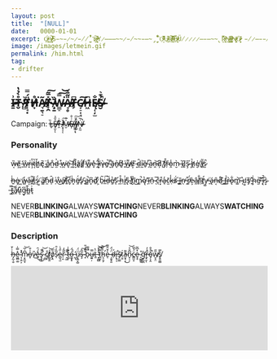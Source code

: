 ```yaml
---
layout: post
title:  "[NULL]"
date:   0000-01-01
excerpt: Ç̸̴̴̵̵̵̷̴̸̷̩̣̘͔̟̈́A̶̵̴̸̴̸̸̵̷̷̴̴̹̬̝͉̮̳̍͛͠S̵̴̵̷̴̷̵̸̸̫̮̀̓̉̚T̷̷̶̸̷̶͖̗͠ ̷̶̷̸̴̸̶̸̶̨̭͉̙͊ͅY̷̶̶̶̴̴̷̵̸̴̴̵̶̴̡̧̠̞̮̏̔̊̌̎͘Ọ̴̷̶̶̵̴̶̵̶̵̮̓̅͌͂̚U̴̶̵̷̷̷̸͉̒̚͜R̸̸̷̸̴̸̷̸̷̴̶̴̷̛͔̼̱͔̎͛͒́͠ ̴̶̷̵̵̷̷̴̷̴̴̵̶̟̦̜͔̽̓̅̄̎̓B̴̷̵̵̴̷̸̶̴̸̵̷̷̠̙͔̣͉̓̄̏̈́ͅÜ̸̷̷̷̷̶̵̶̴̴̢̮̈́̅̀R̵̶̸̶̵̵̴̸̴̵̭̖͎̎̒̆ͅṊ̴̷̶̷̸̷̴̷̴̶̖͚̳̂͗ͅI̸̷̶̵̷̴̵̴̸̷̵͚̥̭͎͛͑̅͑N̶̵̸̵̴̸̷̶̡͈͖͖͐G̶̸̴̷̴̷̴̷̴̸̵̵̮͈̻̦̓̄̽ͅͅ ̵̸̷̶̵̵̸̴̷̫̖̬̈́̆̚G̶̶̷̴̸̸̸̵̩̤͕͉̃A̵̸̶̴̶̷̴̵̖͙͉̎̕Ź̷̴̶̴̵̴̶̶̶̶̶̡̝̗̥͂́͘E̶̸̶̷̸̵̶̸̵̡̱̗̙̰͆ ̸̸̶̵̷̴̶̴̵̵̶̣̮̻̗̹̒̓͑U̷̸̶̷̴̶̶̶̷̵̷̱̻͕͉̦̹̓͆P̸̵̴̴̸̷̵̷̯̼͊̾̚O̴̴̵̸̶̷̷̸̸̵͔͇͙̊̇̕͘N̶̸̸̶̴̶̶̶̸̴̸̵͓̠̭̽̓̂̕̚͜ ̷̸̶̵̴̷̴̸̸̶̸̵̸̧͍͉͈͛̒̏̓̀͜O̵̸̷̴̴̸̵̷̶̴̵̶̷̖̮͉͎͎̮̊̑̅͝U̵̶̷̶̸̴̸̶̴̶̧̜̬̹̤̍͜R̶̸̸̴̶̷̸̷̼͚̺͐̈ ̴̶̶̵̵̷̵̸̸̬̋̄̉͑̇S̶̸̸̶̸̷̵̶̶̷̴̷͔̪͊̌͗͒̍̑ͅṒ̶̸̴̶̵̶̵̵̴̶̸̷̵̭̩̜̈́̑̒ͅͅU̴̴̷̵̴̵̵̵̴̶̖͚̪̜̐͌́L̶̷̷̵̵̷̵̶̴̷̴̴̷̝̲̝͔̈̀̔̍͘͠S̷̴̷̸̶̷̴̵̷̵̵̸̛͉̺͎͇͙̺̊͂
image: /images/letmein.gif
permalink: /him.html
tag:
- drifter 
---
```


## I̷̶̴̶̷̱͗T̴̶̷̴̴̶̵̷̬̊̀̉̔ ̷̸̵̵̷̷̻̓͛Ṭ̵̴̷̷̸̷̵̸̘͙̈́̿H̷̶̸̵̸̴̟̊͘Ã̶̴̸̴̶̴̷̶͉̱͉̠T̷̵̵̸̶̸̷̶̸̞̯̽̅͂͠ ̴̶̷̷̷̸̵̧̱̄̏W̴̴̴̴̵̶̵̷̵͇̠̿͘͠͝A̷̶̵̴̸̶̴̴̷̘̥̎̃̄̀T̸̵̴̶̴̗͆C̸̵̶̷̵̷̶̵͕̠͎̘͠H̶̴̴̶̷͖͆Ę̴̷̶̵̵̴̷̸̶̜̦̫̐̕S̶̸̴̴̵̷̸̶̮̉͊͛̚

Campaign: L̴̵̶̷̴̬̏Ê̸̸̶̵̸̶̶̵̷̵͓̫̋̉ͅͅT̴̴̷̴̴̷̯͊̇ ̷̷̴̸̶̸̶̷̷̵͙̝͔̓̌͠ͅM̴̶̸̴̵̷̮̍̊E̷̷̸̶̸̴̴͎͑͗̐ ̵̶̶̷̸̵̷̸̵̵͖͚͔̘̈́͗͠Ȋ̷̸̷̸̵̶̷̘̺̓Ṇ̶̴̸̴̴̴̸̷̷̯̰͗̃̚

### Personality

w̶͔̏ĕ̸͖ ̵̛̱ŵ̴̲r̶͓͑i̴̧̊t̶͔̔ȟ̸̺ę̸̄ ̷̻̈a̷͍̾n̵̰̐d̷̫͐ ̶̖͒w̷̪͘ë̷̢ ̷̪͝f̵̞́l̷̮̽â̷͈ḯ̸̟l̸̛̗ ̵̩̕w̵̳͌e̶̞̽ ̶̯̂l̶͔̐i̷͎͂v̶̟̀e̸̱̚ ̶̮͌ā̶̡n̸̢͐d̸͈̏ ̶͍̍w̸̺͌é̷͙ ̵̝̃d̴̼̑ḭ̴̉ȅ̸̖ ̶̗̅a̷̮͛ṋ̶͝d̸̦̈ ̸̰̄f̸̹͒ŕ̴̦o̵̯̾m̵̮̀ ̶͛ͅu̸͚͆ş̴̋ ̶͎́h̸̼͛e̸̮̍ ̸̩̇i̸̻͂s̷̮̚

h̶͍̍ė̴͓ ̷͖̃w̶̻̒a̴͔̋i̸̪͂t̵͈̆s̴̝̈́ ̸͇̇a̸̳͝n̴̯̍d̵̩̑ ̴̹͑w̷̐͜a̸̟͠t̶͍͝ć̵̬h̷͓̍ë̸̯́s̸̨̔ ̵̟̇a̵̳̚n̴͓͆ḏ̸́ ̷͕͒b̷̠͂i̶̲͠d̶̜̀e̸͈̔s̷͂ͅ ̷̼́h̵̤̊i̸̫̍s̵̢̎ ̸̱̾t̸̮͆ī̴͜m̷̳̚ę̸̔ ̴̗̓ĭ̵̤ň̵̠ ̷̅ͅc̵̖̐r̶͙͒a̵̘̒c̴̫̄ḳ̶̾s̷̬̈́ ̶̻́ĩ̶̪n̷̖̕ ̵̭͒r̸̯̈́ė̶͕â̷̼l̸̗̐ĩ̴̦t̸̛̠y̵̺̕ ̶̱̈á̵̢n̶͔̑d̸̊͜ ̶̻̏f̴̳͐r̴̙̀o̶̢͋m̵͇͝ ̷̍ͅu̸͇̓s̸̡̃ ̴͍̌ḩ̴͑e̸̫͝ ̶̦͝į̷̚s̴͙̀ ̶͖̿t̵̻͝a̸̭͂ů̷͎g̵̞͆h̴̳͊t̵̘͗

NEVER**BLINKING**ALWAYS**WATCHING**NEVER**BLINKING**ALWAYS**WATCHING**NEVER**BLINKING**ALWAYS**WATCHING**


### Description

h̶̡̰͔̮͗̍̄e̴͖̻͚̽̿̍ ̴̖̜͍͕̓̽̕m̷͔̭̼̘͆̍̅͝o̵̞̍̇̐v̵̎͜e̶̯̽́̑͜͜s̷̟͓̠̍̊̚ ̷̜̻̉̀͝c̸͕͒ͅl̸͚̮͈̇͘͝ǫ̸̭͛̅s̷̹̅̏͑̑ė̴̺͉̫̋̉̇r̷̜̯͂͂̓ ̴̯͖̂̂t̷̛͖̣̄̾͑o̶͚͓̟͑̈́ ̵̛̺̀̀ͅú̴͙͚͙̺̈́͘ş̵̅̂͠ ̷͓͒͊̓̎b̴̖̅̿̚u̶̼͍̦̿ẗ̶͈̔ ̵͓͚̺̔̓̽͝t̷̪̯̜̃̏͝h̵̨̛̠̱̗̅͌͝e̶̓̌̎͌ͅ ̶̧̮̥͈̈́̈́ḍ̴́į̶̛̥͔s̴̡̤͇̃t̷͇́̕a̴̮̟͔͌͜n̷̟̹̹͆̐͐͝c̵̳̫̝̈́̆̅ė̷̞̥̽͆͂ ̷̨̺̳͍̊g̵̛̞̺̪̑ṟ̶̟̮̋̽̓ͅǒ̵̡͕̭̊̐̚w̸̮̝̤̋̋s̸̢͍̼̻̿


<iframe width="100%" height="166" scrolling="no" frameborder="no" allow="autoplay" src="https://w.soundcloud.com/player/?url=https%3A//api.soundcloud.com/tracks/82499147&color=%23220705&auto_play=false&hide_related=false&show_comments=true&show_user=true&show_reposts=false&show_teaser=true%22%3E</iframe><div style="font-size: 10px; color: #cccccc;line-break: anywhere;word-break: normal;overflow: hidden;white-space: nowrap;text-overflow: ellipsis; font-family: Interstate,Lucida Grande,Lucida Sans Unicode,Lucida Sans,Garuda,Verdana,Tahoma,sans-serif;font-weight: 100;"><a href="https://soundcloud.com/katashi-san" title="Katashi San" target="_blank" style="color: #cccccc; text-decoration: none;">Katashi San</a> · <a href="https://soundcloud.com/katashi-san/bleach-ost-on-the-precipice-of" title="Bleach OST On the Precipice of Defeat" target="_blank" style="color: #cccccc; text-decoration: none;">Bleach OST On the Precipice of Defeat</a></div>

ḧ̴̩̞̘̲́̄e̵̟̩̅ ̴͓̗̑w̴̫͊̾r̴̜̖̃i̵̧̦͂̑t̴̨̢̏̌̄̏h̶̖̣́͌͠e̵̮̜̼̹͂̌̅̔s̸̪͈̾͂́ ̵̻̈́͌̾͝ȃ̶̙͎͔n̶̛̰̹̗͋d̸̛͉͚͛̉͆ ̸̦͈̓̉̂͝h̸̗͈͗͂͌̂ę̶̱̪͛̓͝ ̴͓̿̂̈́͝f̸̛̠̦͈̬̾̏̇l̷̻̼̗͆̚ä̷̧͉̮̙̽͋͘i̷͉̲͂̕l̶̗͈͕͋͝s̶̡̺̘̉̌̇̈ ̴̨͉̣̭͆h̸͚̊̿ę̶̛͉̫̀ ̴̤͎͐̄ĺ̵͎͈͕i̸̘̍̀v̵̝͚͕̬̋̃̓e̵̪̻̅̅̑̚s̸̙̝̞̈ ̴̨̮͑̉̔͆ͅã̸͇̫̰̳̀͝n̶̻͓̈͒͝͝d̴̟̹͓̎̿͌̀ ̵̰̋h̵̻̼͝è̸̳̣͠ ̴̖̂ͅd̵̝̘͓͙̔͊́ị̴̘̜͙̓̏͆e̷̛͇̠̟̓̐̌s̶͔̞̞̜̃̔ ̵̻̜̓͝ǎ̶̤̜̠n̷̛̼̏͝d̵̻̟͝ ̴̝̦̑̾̋h̸̡̯̞̆̾ė̸̡̓ ̷͈̺͕̬̍́̈́į̵͛̏̋ś̴̢̖̘̩̾͋͒ ̶̢̖̲̏́͘u̵͓͇͕̻̾͑͐n̵͍͈̗̻̿͆͛̽h̷̰̼̗̤̏͝e̵̬͍̳̱̒a̷̟͈͍͒͛͂̄r̶͕͕͇̿d̶̳̽̏͐̉

AS**WITHOUT**SO**WITHIN**AS**WITHOUT**SO**WITHIN**AS**WITHOUT**SO**WITHIN**AS**WITHOUT**SO**WITHIN**AS**WITHOUT**SO**WITHIN**AS**WITHOUT**SO**WITHIN**


### Story

h̷͚̜͚͆̈́͑͒͋́̍̿ė̸̦̯̞̪͌͋ ̶̝̼̘͙̈́͐̆͗͝ľ̵̛̮͖̣̪͔̝̀̄̽̐̂͜ȏ̴̩̦͖̺̝̟́͛o̵̱̖͉̰̣͈̖̳̻̩͍̊͗͒͋̏̋̃̈́k̴̨̪͈̺͎͖̒̚ͅȩ̶̙̩̻͍̯̥̾͛͑̈̔̈́̾̎̂͝d̸̦͖͓̭̠̩̩̼̭̔́̈́̾̄̀̀̾̈́͘͜ͅ ̴͍͈̣̃̏̃̈́̌̅ų̸̣̩̱̫̺̥͗͋̾͐̅̚͜͝ͅͅp̷̱̣̩̪̮̼̜̻̆̆̅̑̀͂̚ǫ̸̡̧̢̛̺̗͍̲̣͖͒̐͌̌́̅̏ņ̴̡̱̝̮̯̮͉̤͉̔̋ ̴̠̤̥̺̩̞͇́̓́͗̅̊͛͊̚͜͜͝͝h̸̨̡̘̫̙̮̗̝̃͌̃̌̑̊͐̍̄í̵̛̮́͆̋́́̾m̵̖̈̈́̐̍̓̑̚͝s̶̛͇̞͚̣̗͗͑ȩ̶̨̳̠͍̩̘̗̀̈́̓̿͋l̵͉̤̥̮̘̤͍̋̊f̵̳͖̙͙͉̒ ̶̫̜̋̂a̶̮̽͌̈́͜n̵̜̥̞̊͑̔̀͝d̴̫͙̰́̈́́̽͌̔̈́̃̍̚ ̸͚̙̹̱̜͍̌̋͊͠t̶͔̺̖͇̏̅̚ͅr̸̛̻͈͗̓̓̍̕͘ȅ̵͎̓̉̏̇͗͆͝͠ṃ̷̻̪̯̖̝̪͔̫̗̞̋̒̀͂b̵̧̳̱̦̤͍̘̞͍̿̈́̿̇͐̓̏̚͝ͅl̵̢̝̜̪̝͉͋̑̓͆́̂̓̄̽̈́͠e̶̤̤͆̐͒̑̂d̵̡̞̦̞̭̟̯̺̤̠̈́̈̒̓̀͛̐͝ ̷̢̹̪̅͒́́̈́a̸̬̭͍̯̾̋̎͗̿̽͊͆̾̏ń̸̨̼̬̘̠̖͉͉̤d̴̛̛̰̭̣̪̙̺͓̂͗̔͐̇̾͒͘͝ ̵͍͓̩̳̿̌̂̎͆s̶̖̭̘̺̝̰̐̈̀̌̓͆̈́̎̋͝͝ͅͅͅȟ̸̢̼̥̺̽̃̾̑̆̐͝͝ǫ̵̥̣̰͉̹͖̜̮̈͛́̌̕͜ͅo̵̤̾̊̋̒̀̄̕͜͜͝ḵ̸̱̀͛ ̶̢̱͓̊͒͆̽̾̕u̵̧͇̟͂̔ǹ̶̡̛͍͐̋̌͐̉͝͝t̶̛͇͉̯̃̊̓̊̄́̍̃̒̉i̴̮̖̪̺̟̅l̶̙̣̝͋͊̂ ̷̹̤͇̖̯͈̲̀͒͑͠h̸̗̬̱͚̝̺̳̬͝ȩ̷̡̧̡͔̟̼̲̀͛̐͂̑̇͋̽͊͊̚ ̶͕͈̳̥̹̯̔̃̉̈́͜i̷̮̣̋̂̈́̔̑̈̈́͑͊̕͜͜ṡ̴̨̡̤̳̟̣̞̏̔̇̀͝ ̵̣̯̬̪̥̐̔n̷̼͓̐̄̎̄͛̏̈ǫ̸̧̨̡̮̠͈̻͖̀t̸͓̫̖̬̭̗̮̣͆̌͑̂́̅̒͘ ̸͈͕̭͍̝̲̦͚̝̓̾͗̕̕ͅẁ̷͍̯̗̯̼̳̠̪̤͝á̶̡͇͕̞͎̥̙̼̮͝ͅs̵̥̩̘̱̻͔̈́̾̓̂̉͐̎̀͘ ̵̛̳̭̃̾́͂͑̚ṉ̴̞̪̰͛͆̈̊ṑ̴̢̻͕̲̰̤̙̎͐͆̌̉̚͝ͅͅt̵̆̇̓́́̇ͅ ̴̝̱̜̹̜̃w̶͔͕̞̝͇̏́̂̆̀̕͠ͅh̴̖̹̎̕͜͝a̶̠̰̞̫͈̝̎̅̐̓͛̿̿ţ̸̛̘̙̹͔̳̖̻͚̓͆͑̏ ̸̨͈̯̰͕̀̆̓̈̇̆͆͛́̂̀͜h̵̰͖͚̼̝̼͖̪͂̈͆̄̐̊̐̆͝͠e̸̳̲̖̬̮̻̩͍̖̠͛͂̀̕͜͝ ̵͓̼̻̹͒s̷̛̗̥̞͉̻̠͚͔̥̾̔̂̌̈̆̔͛a̶̡͑͋́̎͠͝͠w̶̢̹͓͓̦͕͔̗̯̥͗̏̒͛̚̕͜

ḩ̸̛̺͍͚̘̓̔́́̇͊͂͆͜͝͝e̵̪͎̞̠͇͂̀ ̶̬͓̳͖̫͓͐̈́̄͝͠ş̶̻̼̩̻̮̜̗̥̤͖͋ă̶̡̮͔̹̼͐̀w̶̧̟͈͈̌̓̽̄͒́̂̍͠ ̶̨̳̘̮̒̽͂̒͊̕w̶̺̙̎̎̒̓́͊̃̀h̸̡̧̨̲̣̩̭̼͋͂͜à̵̦̏̇̀̄̃̓̐͗t̷̢̳͓͕̬̺̖̾̀ ̷̧̓͂̀̀̓̊͋͆͘̕͝h̴̰̞̳͖͙̟̪̹͇̎͋̈́̈́̄̚͜ē̵̢̮͉̙̲͕͍̞̠͉̉̔̓̀͛́̐ ̶̱̹̐͛̎͗̇͐̆͝ͅẃ̶̦͇̎͒́̀̓̋ä̶͍̺́̚͠͠ṣ̴̲͂ ̶̺̻̦̗̙̫̹̏̽͊͋̽̑̽̀̎̒͝ň̸̨̥̉͌̆͆̉̈́͠ơ̴̡̢̨̰͖̝̣̗̥͉͐͌̆ţ̵̡̡̺̻̠̝̉̀̊̈́̕ ̸̧̣̞͙̹͔͕̲͉͉͈̏͆̈̀͐̿̓̕̕͠t̴̼͕͚̰̹̪̣̬̒͠h̵̠̟̣̗͖̭͓͕̱̊̄̓̅̎̒̆̆̔̉̕e̸̢̘̤͈͛̍̄͂͗̿̈̕ ̸̢̗̯̮͓̪̼̫̫̋̈́̇͌̈́̊̾̒̏̚ö̶̩͚̫̜͕̳̯̥̫͉̪̏ṅ̸̨̮͈̪̟̤̘͔̬̝́̉̉͌̍͋̓̀̍̚͜e̴͍̱̖̺̭̥̤̽̊̓̀̋̓͌̕͜ ̶̨̢̫͕͖̜͔̗͋̈́̄͑́̄͝b̷̧͎̖̘͔̹̗̲͆̒̄͛̂̂̉̀ẽ̵̞̪̫̈y̵̡̨͕̰̰̞̟̩̬̑̀̃͐̃ȯ̴͉̻̞͍̺̝̑͋̈̓̽ņ̴̡̳͔͍̩̺̲͉̊̐̒͒̚͘d̴̨̨̛̛̼͚͔̞̳̬̄͌̀̐̓̕̕͠ ̷̬̞̠̣͚̜͉̪͈̺̻̿m̴̢̱̯͇̪̹̠͍͍̰̲̿̑̇̕̕a̸̢̨̧͖̯̮̘̳͎̪̯͂̈́̈̊̈́͝n̸̥̈͂͆̓̔͌͘̕͘y̷̢̗͕͍̳͖̹͉̦̫̖͌͂̀͂̂̋ ̵̗͙̪͙̦̯̓̏̉͆̑́͝a̶͈̻̞̩͙̦̋̔͐̐́͝n̷͍͙͔̖̾̿͌̔͗d̵̡̛̥̥͕̮̰̪̦̥̖̦͂͑̓͘ ̴̡̢̞͙͎̼́̍̓͂h̸͈̎e̸̢̹̖̱̫̥͖̦̯̅̀̔͛͑̀̋ ̶̢̼̳̋͒̿̑̑̆̌͐̚͝w̷̮̘͇̭͍͎͉̾̉̈́͑̈́̽̓̽̕̚͠a̷̧͚̤̟̐̓̓͂̀͆͠͝s̴͈̦̘͕̹͚̙̟͇͙͋̀̽̑͜ ̶̙̾̎͆̐̍s̴̡͍̺͍̟̤͛͂t̴͎̫͕̺̓̅̎͆̾͗̉̽̄̕͝i̶̥̘̠̣͈̯͉͚̣͚͌͆̊̃̂̏͂ͅl̶̺͇̜̈́̀̊͘̚͠ĺ̸̦̹̌̄̔͂̀̌̉̔̆̕

ENDLESS**NAMELESS**ENDLESS**NAMELESS**ENDLESS**NAMELESS**ENDLESS**NAMELESS**ENDLESS**NAMELESS**ENDLESS**NAMELESS**ENDLESS**NAMELESS**ENDLESS**NAMELESS**

### Drifters

f̶̡͕̪̲̾͐̉̍r̴͓̹͖̒̀͂̏̂͐̚ọ̴̙͖͈̲͈̯̉̈́͊͊͆͐̀̿̚͜m̷̨̗̻̝̠͎̓́͆͑̅́̂̓̕ ̴̣̻̭̾̄̇͝ë̸̤̹̙́̈́̇͜͝m̴͙̎͊̚p̵̛͓͎̩̹̳̀̀́̀̽t̴͖̗̭̫̲͖̮̘̼͛͗i̷̯̫̦̲̥̘̼̚n̸̼̞̫̒̒͆̆̏̌͠e̵̙͕̤̗͕͔͔̎̚s̸̺͛̏̏s̵̛̭̑͗͘͠ ̵̝̦̻̜̭̣͇̖̣̈́̌g̶̥̳͓̠̺̩̹͉͌͒͘͜͠r̴̭͙̖͖̗̐̉͘ǫ̸̛̻̰͎̙̫̞̏͛̔̉͘͘w̴̲̠̹̤̻̲̎̍͌̂s̷̨̯̦̙̗̩̏́̔̑ͅ ̴̀͒̍̐͒́ͅs̶̢͍̏̒͂͝u̸̢͚̔̊͑̄͂͋̈́̃b̷̼̜̜͖̞͈͚̒̈̚͜s̵̬̯̘̆̎͋̉̊̾͊̐͝t̴̨̮̱͔̻̹͈̟̉̇͛̉͆ą̶̘̲͙͎̞̹̭̗̅̈͘n̵̨̰͔͍͈̐̽͗̑̓c̶̪͉̤̲̠̪̈́́̓̄͘͝e̵̩̾́ ̵̬̗̯̜̀̅̔̂̅̔̎̉̚a̵̛͊̄̐̉͜n̴̲̱̞͎̻̘̖̯̊̌͗͠ď̷̨̟͔̭̝̜͚̦̻̈͂̑ ̶͉̜̘̏͒̐̈̐̿̑̚̚f̸̛̛̜̥̭̫̩̺͔̰͇̋̉̋͝ŗ̵̨͇̅͆̿̅͐͘̚o̵̩̣͓̗̲̻͕͒̽̉̀̓͘m̶̹̦̓̃̄͊͋́͝͝ ̵̨̟͕̉̀̚͠ȯ̴̬̱̜͈̜̭̟͐ũ̸̻̰̍̆̍̏́́͊͠r̴̳͕͖̖͓̣̘̉̈́̅͋̽̈́͌͘͠ ̷̫̩͚͉̹͎͓͈̫͐̑͊́̾͋͘͝f̵͔̤͖͉̰͎̍̍̈̔̀́̚͠l̸̡̨̫̯̤̟̦̾̋̇̄e̴̹͕͕̰̬̘̿̈̈́s̵̳̬̜̱͓̙̦̮͉͌̀h̷͖͎̼̻͔̗̺̳̦̓̍̄̃ ̶̡͍̝͂͊̌̽̐̂͆͗͗ͅḩ̶͉̤̹͉̊̕͠ͅe̸̲̔ ̵̨̭͚͉̖̖̜͇̻̈͘ï̷̧̪͈̼͚̲͍̲͔̒̏͐͆̚ś̵̡̡͇̯̺̞̥̫ͅ ̷̥̰̱̞̙̞̩͗̆ͅf̵͈̒̐͊̑͝r̴̦̎̀̈̓͑̒ͅè̷̢̧̼̩̜͘e̵̫͘ḑ̵̘̹̀͘

t̷̚͠ͅh̵̡̻̫̯̣̰͆̇̍ê̸̩̫͈̐͆͗͋̏̚͝͝ ̸͚̭̣̆̎́͑͌̌w̷̧̱̲͚̋̾͆̈́͛ă̷̭̤̏ṱ̴̏́͘c̴̨̘͚̟̝̫̼̼̈́ͅh̸̤͖̼́̑͐̈́̓̈́̑̈́͘e̵̛̝̙̞̒̈̾̔͋̎̕͝ȑ̸̢͉̹̮̗͘͝ ̵̜̬̲̞͖͓͗̇͑̕̚͝ṡ̵̛̞͕͙̻̖͚̽́͘t̷̢̡͎̬̖̮͒ỉ̴̢͍̲͔̂̒̅̑͋̏̈́̚r̴̖̝̲̈́͝s̵̼̗͖̙̦̑̋͊̄̍͝ ̴͚̬̌t̴̳̳͍͑͛̎̌͜͝h̴̩̪̲̤̱̳̒́ͅè̷͍̘̭̼̲̺͚͒͌̿͑͘ͅ ̸͈̐͋́̊͠w̸̜͎͓̲̐͊̒͜ö̸̞́́̑̍̈́̇̾̋̀r̸̨̨̛̥̪̻̗͓͐͆͊̒̇͝͝l̸̟̹̣̱̎̌͘d̸̦̖̳͎̯͔͊̀͘͜ ̶̣̜̘̟̼͎̥͗́̃͋̈́́̚q̶͚̱̩̬̥̦̩̓u̷̢̥͉̖̼̪̱̫̠̽̂̄ĩ̵̜͓̆̿̈̈v̷̘̩̋̅͘è̴̢͇͓̣̄̎̿̎̿͐̓̈́ŕ̵̛͍͗s̸͉̟̻̐͊̏ ̴̫͋̇̑͗͛̈̕͠ͅḯ̴͈͎̙̲̯̹̣͆͌̀̒͝n̵͈̭̞͔̳̄̎̾̉̾͜ ̴̧̨̥̬̫̰͋̎̓̈́͊͝ą̸̻͓̭͉̯̹̈́̈̅̒͌̚͝n̵̳͙̣̲̻̹̣͊̋̑̄̚t̵͖͓͚̺̟̫̮̜̽̄͗i̵̻͐̌̇̇͆͑̓̕c̷̢̣͙̰͍̱̾͐i̶̞͈̺͙̦̦̭̽̚p̶͇̝̖̙̳͖̻̦̓̎̎̂͝a̸̡̜̫̲̲̦̬͙̮̔͑t̴̛̙̭͚̮̯́͌̈́͒̀ḯ̵͍̳̩̩͊̃̃́̾͊o̵̬̓n̶̤̫̓

**BLOOD**AND**BONE**AND**BLOOD**AND**BONE**AND**BLOOD**AND**BONE**AND**BLOOD**AND**BONE**AND**BLOOD**AND**BONE**AND**BLOOD**AND**BONE**

### Relationships

h̴̟̤̿͑̈e̵͕̲̺̱̙̭̲͖͂̀̈́͊̒͜ ̶͓͓̣͆̔̓̇̽̓͌́͜ơ̵̤͖̪̗̬̱͊̍̓͑̿f̵̗̰̲̻̦͆͒͜ ̸̧̨̖̖̳͕̜͇̘̄̿̊m̶͚̬̬̤̣̤̋̆̒̌̅͆̏́̂a̸̢̪̝̗̫̙̭͑̂̌̔͌̃̀̈͘͠ͅn̴̠̭̻̘̥̣̣̤͊͂̇͆̓̒̆͌͗͜y̴̞̞̤̽̎̃ ̵͙͚̭̳̣͉͓̯̞͌̌̊̾̈́̾̐͆͘m̴͔̗͓̦͇̈́̎͜ǫ̸̼̞͔̦̹̼͓͕͒͌̈͊̈́͐́̃̊̕͜ͅu̵̩̫̙̼̽̍̓̽̀̆͘͝͝͠t̵̰͗̐ḧ̶̤͙̭͙́̀̄̈́̉͜͠͝ͅs̷̨͎̲̎̀͒̈́̀͆́̂̕͝ ̸̘̲̬̯̠̋͑̇̏̇̑̅͘ŝ̵̛͖̙̟̜̙̖͚̿̈̂̓͛͝p̷̰̹̙̠̟͚͍̞̤̗̎̄͆͒ĕ̷͚͙͓ȧ̶̫̲͖͙̹̟̤̺̗̪k̸̻̺̥̲̘̳̦̬͙̪̬̆̇̿s̸̗͒̓̒̋͋̎̈́̉ ̷̥̐̿w̴̢̺̪̫̱̮̟͐ͅe̴͉͕̪̼͖̊ ̴̮͚͖̘͙͔̔̌̒̅̆͘͜͜b̷̢̝̪̫̮̙͍͉̗͖͑͂̋͐͛́ͅṓ̸͎͜͜w̴̛͎̹̮̳̯̦͎̩̍̓̊̃͠ ̶̧̣͔̺͛͌̍̿͑̽̏̚͝i̵͕̔͗̀̐̚͝n̵̜͈̦͉͖̾̉̈̓́̽̾̔̉͂͜͜͠ ̶̡̹̥͉̼̺̦̫̜͑͜ạ̷͉̺̹͔̓̚̕w̷̡̯̹͎̟̘̍̓͘ę̷̛̗̏̈́̐̎̓͂̀̓͝ ̸̙̱̬̳͉̩͆͗͐̀̓̏̌̚ă̷̯̪͎̟̟̻͓̪̈́̊̐̒͗̅͠ͅn̷͙̱̻̿̋̈́ḑ̴̛̪̫̣̪̟̏͆̑͒͆̓̄̚͝ ̵̢͚̬̺̱̑̽̑̏̄́̾͗̕͘w̵̛̺͈̘̰̗̗ͅẽ̴̤̤̯̮͎̤̦͑̔̊̏̎̓̾̚͝ ̶̛̬͙̔͒̉̄͋̔̄̽͑͝a̴͚͖̜͙̐̎ŕ̴̢͈̲̥̝̭̭̩͛̇̊̀̔̒͑̏͝e̷̢̦̣̗͉̙̱̠̩̫̊͂͑̓̄̆͒͛͘͜͝ ̵̘͚̠̦̙̰̀͊̓̏͒̃́̀̉̈m̴̡̛̮͔͎̱͚̣͔̹̻̬̀̑̇a̶̹̙̬̙̖̰̤͎̓d̵̲͓͚̐̔ê̵̟̭̼̣̠͚̓̀ ̴̢̲̮̞͈̭͈͖̮̖̐́̽̽ẁ̶̢̢̧̞͙̩̙̰͊̑̐̃̕h̵̢̛̼̬̥̘̬͓͈̞̐̀̽͛̋̾̍̐͜͜͝o̸͈̯̼͙̟̹̼̰̻͍͒ͅl̵̠̩̣̅̎̀̉̎͑͂̌͘͠e̸̥̗͔͎̥͙̖̝̰̝͌̈̉̀̒̈́͆̕

t̷̡̢͖̫̮̪̺̓̌̈̔͐͛ḩ̴̢̡̨͓͍̗̝͔̞̠͂ę̷̭̠͇̤͇̲̀ ̴̛̰̼͔̾̈́͗̌͌͗̈́̎̕͘ḟ̸̮̻̮̳̮͙͎̼̇ơ̷̞̫͇̩̲̊͂́̿̓o̴̢̲͖͕̟̺̘̺̪͇̐͊̎̀̾̌͌͐̕͘͠ͅḻ̶̨̧̭̮́ ̵̦̲̘̼̮̘̣̟̤͎̂͝d̴̛͙̟͚̱͚͔͎̅̂͊͜͝͝͝ͅo̵̢̧͈̜̖͙̣̙̣͊̆ę̴̗͇̳̞͐͛͗̉s̴͔̍̾̏ ̶̦̬͖͛̈́̒̋̈́ṋ̷̨͈̱̩̒̔̊̕ò̴̝̭̳͓̙̟̦̲̤̫̗̐t̵̖̝͚̮͙̼̦̏̐̈́̑̃͒͐͘̚ ̶̩̪̲̋̉͆͆̓͑b̶̨̡̭̫͂͑̄͒͋͜e̷̲̥̬̋͛̂͑̎̄͒̅͆͝ͅń̴̢̗̳̖̦̥̀͒͠͝d̴̰̪̲̫͍̯̀̊̔́̽̒̕ ̷̥̳͉̟̳̘̬̲͒́̓̌t̴̛̬̏̾̀͐̐̓͂̓̀h̵͎͎͙̝͙̖͔͚̞̑̐̋͆̒̚ͅè̵̛̱͖͊̀̌́̐̐͆ ̴̪͓̮͖̩̼̪̼̫͆͗̒̄̔̒̚͜f̷̛̲̖͔̠̌́̐̽̉͋̊͒͑ơ̷̡̢̟̿́͗̏̈́̓̓͒ͅo̴̩͍̬͎̟̳̲̦̝̱̘̓̈́̀̓́̿́̐̈́l̷̛̥̦͖̣̟̀̀̑ ̶̨̠̲̗̯̺̞̜̟͒s̵̘̤̳͎̭͖͔̲̤̤̅͆̉̾̿̏̒̂̕̚͠t̶̡̮̥̞̐̿ą̶͈͕̱͓̬̞̖̮̙̒͆̐́̃̿͠ͅņ̵̛͈͋̀̎d̵͙͔̰̟̅̽͝s̴̨̛̞̪̗͍͖̟̥͔͚̀̽̕͘ͅ ̷̘̩̥̪̮͇̝̟͎̔̇̔̔̏̈͌͗̓t̵̩͔̉͆́́̔͒̄͊͠ͅḧ̴̢̡͍̹̝̫̺̙͔͎̽̽̑̏̊͋̈́̚ȩ̸̰̥̪̲̹̻̬͉͕̑̍͋̓̈̿͝ ̴̲̜͕͙̗̹̓̈͋̅̌̐̉̔̌f̷̨̧̃̇͛͑̒̿̌̀̇͝͠o̷͚͖̺̪̟̼̾̐̅̇̊o̸͍̫͑͒̍̓͂͌͊̚͠͝͝ļ̶̨̖̳̱̲͚͋͘ ̸̢̺̔̿̆̄q̶̢̧̟̘̠̒̀̾̓̅̀̆̾͊ů̴̱e̵͎̓͊̉̆͒s̷͔͔̮͆́t̶̡̙͈̟͎̙̻͎̥̊̏̎̃̈͒̊͜͝ͅï̵̩̫̲̦̒̌̍̍̕ͅo̶͓̫͍͚̺͒̄͌͊͐̍̃̀̏̂͜ņ̷̢̱̱̯̜̬̀̑̒̏̎͜s̴̬̦̘͓̪̈͗̇͊̆̂̍͝ ̴̢̲̦͙̥̞͖̻̮̰͒̎̿͋̋͐̄͗t̷̨̡̡͉̮̯̯̯̞̰̐̿̎̽h̵̺͕̥̺͉͙̜̞͊̈̐́̿̆e̴̳͙̳͉̮̍ ̴̹̖̩̮̹̊̍͐̃̒̅͌͘f̶̰͂̓̽̒̄͛̓̍̍̉̕o̷̝̮̜̦̣̭͙͇̊ǫ̶͍̐͋͆̓̇ļ̸̛͕͉̼͓̗̞͉̘̩͕̃̀̏̅͐̐̿̂͝͝ ̵͈͈̠̋̈́̓ḭ̵͍̹͍̼͋̀̀̕͝s̶̯̝̤̐̔ ̵̖͚͎̪̯̞͔͐̓̍̍͋̾̿̕͘͝u̶̧̿͊̂̉̈́n̶͈͔͉̮̳͚͙͑̂͋͒̏w̷̡̮̫̅̆̆̏͑̏̕ŕ̴̖̹̜͍͔̓̎i̵̯̙̓͌̏̍́̊̅͘t̶̘̉̀̅t̴̨̨̡̟͇̹̯̼̼͝ē̷̢̛̪̺͓̣̠̣̖̙͋̽̈̀͂̈̈́̈́ņ̸̝͓̦͔̤͉̬̼́͗̐̈́̈́͗̔̇

**ALL**IS**ONE**IS**ALL**IS**ONE**IS**ALL**IS**ONE**IS**ALL**IS**ONE**IS**ALL**IS**ONE**IS**ALL**IS**ONE**IS**ALL**IS**ONE**IS**ALL**IS**ONE**

Soon _H̶̵̴̶̴̶̴̷̷̵̴̶̵̶̸̷̺͎͑Ė̴̴̶̴̶̸̵̷̷̸̸̴̸̴̴̷̴̷̸̵̸̴̷̶̸̷̸̴̵̴̷̵̶̶̮̮̤͎̼̗́́_ will watch no longer.
